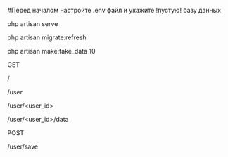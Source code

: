 #Перед началом настройте .env файл и укажите !пустую! базу данных

php artisan serve

php artisan migrate:refresh

php artisan make:fake_data 10


GET

/

/user

/user/<user_id>

/user/<user_id>/data


POST

/user/save
